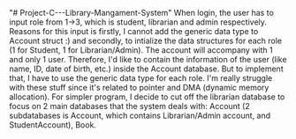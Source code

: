 "# Project-C---Library-Mangament-System" 
When login, the user has to input role from 1->3, which is student, librarian and admin respectively. Reasons for this input is firstly, I cannot add the generic data type to Account struct :) and secondly, to intialize the data structures for each role (1 for Student, 1 for Librarian/Admin). The account will accompany with 1 and only 1 user. Therefore, I'd like to contain the information of the user (like name, ID, date of birth, etc.) inside the Account database. But to implement that, I have to use the generic data type for each role. I'm really struggle with these stuff since it's related to pointer and DMA (dynamic memory allocation). For simpler program, I decide to cut off the librarian database to focus on 2 main databases that the system deals with: Account (2 subdatabases is Account, which contains Librarian/Admin account, and StudentAccount), Book.
